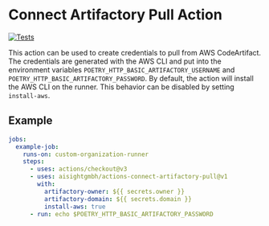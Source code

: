 # Connect Artifactory Pull Action

[![Tests](https://github.com/aisightgmbh/actions-connect-artifactory-pull/actions/workflows/on_push.yaml/badge.svg)](https://github.com/aisightgmbh/actions-connect-artifactory-pull/actions/workflows/on_push.yaml)

This action can be used to create credentials to pull from AWS CodeArtifact.
The credentials are generated with the AWS CLI and put into the environment variables `POETRY_HTTP_BASIC_ARTIFACTORY_USERNAME` and `POETRY_HTTP_BASIC_ARTIFACTORY_PASSWORD`.
By default, the action will install the AWS CLI on the runner.
This behavior can be disabled by setting `install-aws`.

## Example

```yaml
jobs:
  example-job:
    runs-on: custom-organization-runner
    steps:
      - uses: actions/checkout@v3
      - uses: aisightgmbh/actions-connect-artifactory-pull@v1
        with:
          artifactory-owner: ${{ secrets.owner }}
          artifactory-domain: ${{ secrets.domain }}
          install-aws: true
      - run: echo $POETRY_HTTP_BASIC_ARTIFACTORY_PASSWORD
```
